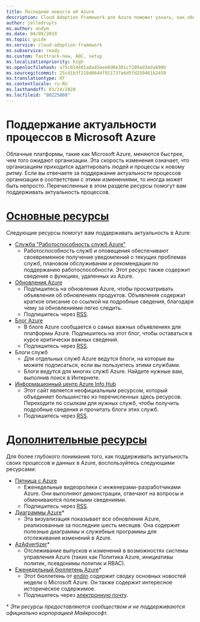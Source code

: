 ```yaml
---
title: Последние новости об Azure
description: Cloud Adoption Framework для Azure поможет узнать, как обеспечить актуальность и управлять изменениями в темпе развития современных облачных технологий.
author: jelledruyts
ms.author: andym
ms.date: 04/09/2019
ms.topic: guide
ms.service: cloud-adoption-framework
ms.subservice: ready
ms.custom: fasttrack-new, AQC, setup
ms.localizationpriority: high
ms.openlocfilehash: a75c014401a8a45eee0d0e301cf209ad3eda690b
ms.sourcegitcommit: 25cd1b3f218d0644f911737a6d5fd259461b2458
ms.translationtype: HT
ms.contentlocale: ru-RU
ms.lasthandoff: 03/24/2020
ms.locfileid: "80225808"
---
```

# <a name="stay-current-with-microsoft-azure"></a>Поддержание актуальности процессов в Microsoft Azure

Облачные платформы, такие как Microsoft Azure, меняются быстрее, чем того ожидают организации. Эта скорость изменения означает, что организациям приходится адаптировать людей и процессы к новому ритму. Если вы отвечаете за поддержание актуальности процессов организации в соответствии с этими изменениями, то иногда может быть непросто. Перечисленные в этом разделе ресурсы помогут вам поддерживать актуальность процессов.

<!-- markdownlint-disable MD025 -->

# <a name="top-resources"></a>[Основные ресурсы](#tab/TopResources)

<!-- markdownlint-enable MD025 -->

Следующие ресурсы помогут вам поддерживать актуальность в Azure:

- [Служба "Работоспособность служб Azure"](https://docs.microsoft.com/azure/service-health/service-health-overview)
  - Работоспособность служб и оповещения обеспечивают своевременное получение уведомлений о текущих проблемах служб, плановом обслуживании и рекомендации по поддержанию работоспособности. Этот ресурс также содержит сведения о функциях, удаленных из Azure.
- [Обновления Azure](https://azure.microsoft.com/updates)
  - Подпишитесь на обновления Azure, чтобы просматривать объявления об обновлениях продуктов. Объявления содержат краткое описание со ссылкой на подробные сведения, благодаря чему за обновлениями легко следить.
  - Подпишитесь через [RSS](https://azurecomcdn.azureedge.net/updates/feed).
- [Блог Azure](https://azure.microsoft.com/blog)
  - В блоге Azure сообщается о самых важных объявлениях для платформы Azure. Подпишитесь на этот блог, чтобы оставаться в курсе критически важных сведений.
  - Подпишитесь через [RSS](https://azurecomcdn.azureedge.net/blog/feed).
- Блоги служб
  - Для отдельных служб Azure ведутся блоги, на которые вы можете подписаться, если вы пользуетесь этими службами.
  - Блоги ведутся для многих служб Azure. Найдите нужные вам, выполнив поиск в Интернете.
- [Информационный центр Azure Info Hub](https://azureinfohub.azurewebsites.net)
  - Этот сайт является неофициальным ресурсом, который объединяет большинство из перечисленных здесь ресурсов. Переходите по ссылкам для нужных служб, чтобы получить подробные сведения и прочитать блоги этих служб.
  - Подпишитесь через [RSS](https://azureinfohub.azurewebsites.net/Feed?serviceTitle=Azure).

<!-- markdownlint-disable MD025 -->

# <a name="additional-resources"></a>[Дополнительные ресурсы](#tab/AdditionalResources)

<!-- markdownlint-enable MD025 -->

Для более глубокого понимания того, как поддерживать актуальность своих процессов и данных в Azure, воспользуйтесь следующими ресурсами:

- [Пятница с Azure](https://channel9.msdn.com/Shows/Azure-Friday)
  - Еженедельные видеоролики с инженерами-разработчиками Azure. Они выполняют демонстрации, отвечают на вопросы и обмениваются полезными сведениями.
  - Подпишитесь через [RSS](https://channel9.msdn.com/Shows/Azure-Friday/feed).
- [Диаграммы Azure](https://azurecharts.com/)*
  - Эта визуализация показывает все обновления Azure, реализованные за последние шесть месяцев. Она содержит полезные диаграммы и служебные программы для отслеживания изменений в Azure.
- [AzAdvertizer](https://www.azadvertizer.net/)*
  - Отслеживание выпусков и изменений в возможностях системы управления Azure (таких как Политика Azure, инициативы политик, псевдонимы политик и RBAC).
- [Еженедельный бюллетень Azure](https://azureweekly.info)*
  - Этот бюллетень от [endjin](https://endjin.com) содержит сводку основных новостей недели о Microsoft Azure. Он также содержит интересное историческое содержимое.
  - Подпишитесь через [электронную почту](https://azureweekly.info).

\* *Эти ресурсы предоставляются сообществом и не поддерживаются официально корпорацией Майкрософт.*
